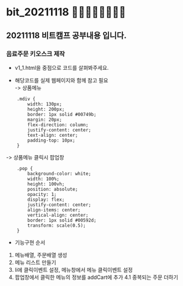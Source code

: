 # bit_20211118 :running::running::running::running::running::running::running::running:

## 20211118 비트캠프 공부내용 입니다.

### 음료주문 키오스크 제작

* v1_1.html을 중점으로 코드를 살펴봐주세요.</br>

* 해당코드를 실제 웹페이지와 함께 참고 필요</br>
-> 상품메뉴 </br>
```
    .mdiv {
        width: 130px;
        height: 200px;
        border: 1px solid #00749b;
        margin: 20px;
        flex-direction: column;
        justify-content: center;
        text-align: center;
        padding-top: 10px;
    }
```

-> 상품메뉴 클릭시 팝업창</br>
```
    .pop {
        background-color: white;
        width: 100%;
        height: 100vh;
        position: absolute;
        opacity: 1;
        display: flex;
        justify-content: center;
        align-items: center;
        vertical-align: center;
        border: 1px solid #00592d;
        transform: scale(0.5);
    }
```

* 기능구현 순서
1. 메뉴배열, 주문배열 생성
2. 메뉴 리스트 만들기
3. li에 클릭이벤트 설정, 메뉴창에서 메뉴 클릭이벤트 설정
4. 팝업창에서 클릭한 메뉴의 정보를 addCart에 추가
4.1 중복되는 주문 더하기
